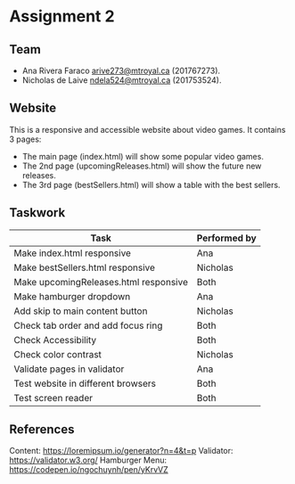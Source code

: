 # Assignment 2

## Team
- Ana Rivera Faraco arive273@mtroyal.ca (201767273).
- Nicholas de Laive ndela524@mtroyal.ca (201753524).

## Website
This is a responsive and accessible website about video games. It contains 3 pages:
- The main page (index.html) will show some popular video games.
- The 2nd page (upcomingReleases.html) will show the future new releases.
- The 3rd page (bestSellers.html) will show a table with the best sellers.

## Taskwork
| Task                                  | Performed by |
| ------------------------------------- | ------------ | 
| Make index.html responsive            | Ana          |
| Make bestSellers.html responsive      | Nicholas     |
| Make upcomingReleases.html responsive | Both         |
| Make hamburger dropdown               | Ana          |
| Add skip to main content button       | Nicholas     |
| Check tab order and add focus ring    | Both         |
| Check Accessibility                   | Both         |
| Check color contrast                  | Nicholas     |
| Validate pages in validator           | Ana          |
| Test website in different browsers    | Both         |
| Test screen reader                    | Both         |

## References
Content: https://loremipsum.io/generator?n=4&t=p
Validator: https://validator.w3.org/
Hamburger Menu: https://codepen.io/ngochuynh/pen/yKrvVZ

